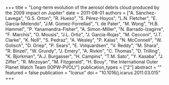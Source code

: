 +++
title = "Long-term evolution of the aerosol debris cloud produced by the 2009 impact on Jupiter"
date = 2011-08-01
authors = ["A. Sánchez-Lavega", "G.S. Orton", "R. Hueso", "S. Pérez-Hoyos", "L.N. Fletcher", "E. García-Melendo", "J.M. Gomez-Forrellad", "I. de Pater", "M. Wong", "H.B. Hammel", "P. Yanamandra-Fisher", "A. Simon-Miller", "N. Barrado-Izagirre", "F. Marchis", "O. Mousis", "J.L. Ortiz", "J. García-Rojas", "M. Cecconi", "J.T. Clarke", "K. Noll", "S. Pedraz", "A. Wesley", "P. Kalas", "N. McConnell", "W. Golisch", "D. Griep", "P. Sears", "E. Volquardsen", "V. Reddy", "M. Shara", "R. Binzel", "W. Grundy", "J. Emery", "A. Rivkin", "C. Thomas", "D. Trilling", "K. Bjorkman", "A.J. Burgasser", "H. Campins", "T.M. Sato", "Y. Kasaba", "J. Ziffer", "R. Mirzoyan", "M. Fitzgerald", "H. Bouy", "the International Outer Planet Watch Team (IOPW-PVOL)"]
publication_types = ["2"]
abstract = ""
featured = false
publication = "*Icarus*"
doi = "10.1016/j.icarus.2011.03.015"
+++

